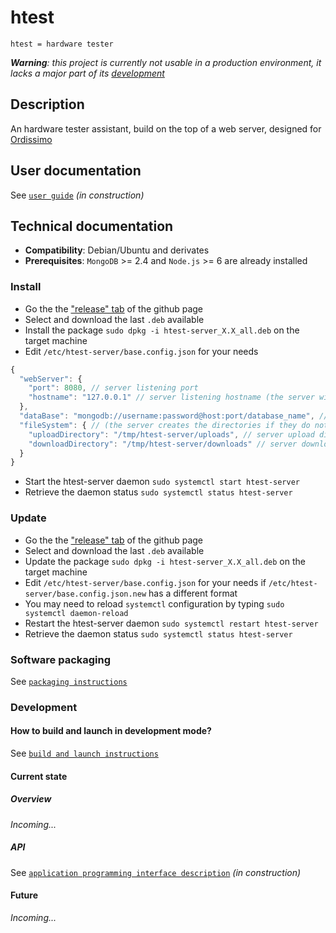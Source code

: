 # htest
`htest = hardware tester`

*__Warning__: this project is currently not usable in a production environment, it lacks a major part of its [development](#current-state)*

## Description
An hardware tester assistant, build on the top of a web server, designed for [Ordissimo](http://www.ordissimo.eu/en/about/change-mind)

## User documentation
See [`user guide`](htest-server/source/documentation/user_guide.md) *(in construction)*

## Technical documentation
* __Compatibility__: Debian/Ubuntu and derivates
* __Prerequisites__: `MongoDB` >= 2.4 and `Node.js` >= 6 are already installed

### Install
* Go the the ["release" tab](https://github.com/Grenadingue/htest/releases) of the github page
* Select and download the last `.deb` available
* Install the package `sudo dpkg -i htest-server_X.X_all.deb` on the target machine
* Edit `/etc/htest-server/base.config.json` for your needs
```js
{
  "webServer": {
    "port": 8080, // server listening port
    "hostname": "127.0.0.1" // server listening hostname (the server will deny any connection attempt with any other hostname)
  },
  "dataBase": "mongodb://username:password@host:port/database_name", // mongoDB server connection url
  "fileSystem": { // (the server creates the directories if they do not exist)
    "uploadDirectory": "/tmp/htest-server/uploads", // server upload directory (clients to server)
    "downloadDirectory": "/tmp/htest-server/downloads" // server download directory (server to clients)
  }
}
```
* Start the htest-server daemon `sudo systemctl start htest-server`
* Retrieve the daemon status `sudo systemctl status htest-server`

### Update
* Go the the ["release" tab](https://github.com/Grenadingue/htest/releases) of the github page
* Select and download the last `.deb` available
* Update the package `sudo dpkg -i htest-server_X.X_all.deb` on the target machine
* Edit `/etc/htest-server/base.config.json` for your needs if `/etc/htest-server/base.config.json.new` has a different format
* You may need to reload `systemctl` configuration by typing `sudo systemctl daemon-reload`
* Restart the htest-server daemon `sudo systemctl restart htest-server`
* Retrieve the daemon status `sudo systemctl status htest-server`

### Software packaging
See [`packaging instructions`](htest-server/README.md)

### Development
#### How to build and launch in development mode?
See [`build and launch instructions`](htest-server/source/README.md)

#### Current state
##### Overview
*Incoming...*

##### API
See [`application programming interface description`](htest-server/source/documentation/API.md) *(in construction)*

#### Future
*Incoming...*
